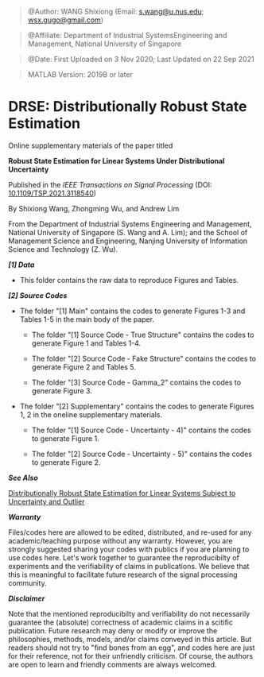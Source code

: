 > @Author: WANG Shixiong (Email: <s.wang@u.nus.edu>; <wsx.gugo@gmail.com>)

> @Affiliate: Department of Industrial SystemsEngineering and Management, National University of Singapore

> @Date: First Uploaded on 3 Nov 2020; Last Updated on 22 Sep 2021

> MATLAB Version: 2019B or later

# DRSE: Distributionally Robust State Estimation

Online supplementary materials of the paper titled 

**Robust State Estimation for Linear Systems Under Distributional Uncertainty**

Published in the _IEEE Transactions on Signal Processing_ (DOI: [10.1109/TSP.2021.3118540](https://ieeexplore.ieee.org/document/9563203))

By Shixiong Wang, Zhongming Wu, and Andrew Lim

From the Department of Industrial Systems Engineering and Management, National University of Singapore (S. Wang and A. Lim);
and the School of Management Science and Engineering, Nanjing University of Information Science and Technology (Z. Wu).

***[1] Data***

* This folder contains the raw data to reproduce Figures and Tables.

***[2] Source Codes***

* The folder "[1] Main" contains the codes to generate Figures 1-3 and Tables 1-5 in the main body of the paper.

    - The folder "[1] Source Code - True Structure" contains the codes to generate Figure 1 and Tables 1-4.

    - The folder "[2] Source Code - Fake Structure" contains the codes to generate Figure 2 and Tables 5.

    - The folder "[3] Source Code - Gamma_2" contains the codes to generate Figure 3.

* The folder "[2] Supplementary" contains the codes to generate Figures 1, 2 in the oneline supplementary materials.

    - The folder "[1] Source Code - Uncertainty - 4)" contains the codes to generate Figure 1.

    - The folder "[2] Source Code - Uncertainty - 5)" contains the codes to generate Figure 2.

***See Also***

[Distributionally Robust State Estimation for Linear Systems Subject to Uncertainty and Outlier](https://github.com/Spratm-Asleaf/DRSE-Outlier)

***Warranty***

Files/codes here are allowed to be edited, distributed, and re-used for any academic/teaching purpose without any warranty. However, you are strongly suggested sharing your codes with publics if you are planning to use codes here. Let's work together to guarantee the reproducibilty of experiments and the verifiability of claims in publications. We believe that this is meaningful to facilitate future research of the signal processing community.

***Disclaimer***

Note that the mentioned reproducibilty and verifiability do not necessarily guarantee the (absolute) correctness of academic claims in a scitific publication. Future research may deny or modify or improve the philosophies, methods, models, and/or claims conveyed in this article. But readers should not try to "find bones from an egg", and codes here are just for their reference, not for their unfriendly criticism. Of course, the authors are open to learn and friendly comments are always welcomed.
